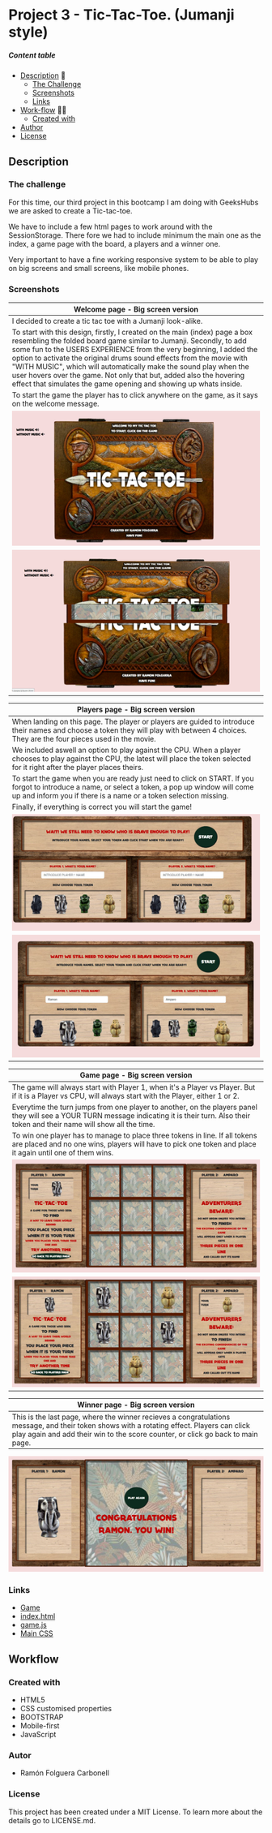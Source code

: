 # Project 3 - Tic-Tac-Toe. (Jumanji style)


##### Content table

- [Description](#description) :speech_balloon:
  - [The Challenge](#the-challenge)
  - [Screenshots](#screenshots)
  - [Links](#links)
- [Work-flow](#work-flow) :man_technologist:
  - [Created with](#created-with)
- [Author](#author)
- [License](#license)




## Description

### The challenge

For this time, our third project in this bootcamp I am doing with GeeksHubs we are asked to create a Tic-tac-toe.

We have to include a few html pages to work around with the SessionStorage. There fore we had to include minimum the main one as the index, a game page with the board, a players and a winner one.

Very important to have a fine working responsive system to be able to play on big screens and small screens, like mobile phones.

### Screenshots

|Welcome page - Big screen version|
|-|
|I decided to create a tic tac toe with a Jumanji look-alike.| 
To start with this design, firstly, I created on the main (index) page a box resembling the folded board game similar to Jumanji. Secondly, to add some fun to the USERS EXPERIENCE from the very beginning, I added the option to activate the original drums sound effects from the movie with "WITH MUSIC", which will automatically make the sound play when the user hovers over the game. Not only that but, added also the hovering effect that simulates the game opening and showing up whats inside.|
|To start the game the player has to click anywhere on the game, as it says on the welcome message.|
|![image](./img/screenshot1.JPG)|
|![image](./img/screenshot2.JPG)|


|Players page - Big screen version|
|-|
|When landing on this page. The player or players are guided to introduce their names and choose a token they will play with between 4 choices. They are the four pieces used in the movie. 
|We included aswell an option to play against the CPU. When a player chooses to play against the CPU, the latest will place the token selected for it right after the player places theirs. 
To start the game when you are ready just need to click on START. If you forgot to introduce a name, or select a token, a pop up window will come up and inform you if there is a name or a token selection missing.|
|Finally, if everything is correct you will start the game!|
|![image](./img/screenshot4.JPG)|
|![image](./img/screenshot5.JPG)|

|Game page - Big screen version|
|-|
|The game will always start with Player 1, when it's a Player vs Player. But if it is a Player vs CPU, will always start with the Player, either 1 or 2.|
|Everytime the turn jumps from one player to another, on the players panel they will see a YOUR TURN message indicating it is their turn. Also their token and their name will show all the time.|
|To win one player has to manage to place three tokens in line. If all tokens are placed and no one wins, players will have to pick one token and place it again until one of them wins.|
|![image](./img/screenshot6.JPG)|
|![image](./img/screenshot7.JPG)|

|Winner page - Big screen version|
|-|
|This is the last page, where the winner recieves a congratulations message, and their token shows with a rotating effect. Players can click play again and add their win to the score counter, or click go back to main page.|
![image](./img/screenshot8.JPG)



### Links

- [Game](https://ramonfolguera.github.io/rfc-geekshubs-fsd-val-proyecto3-12022023/)
- [index.html](https://github.com/RamonFolguera/rfc-geekshubs-fsd-val-proyecto3-12022023/blob/master/index.html)
- [game.js](https://github.com/RamonFolguera/rfc-geekshubs-fsd-val-proyecto3-12022023/blob/master/js/game.js)
- [Main CSS](https://github.com/RamonFolguera/rfc-geekshubs-fsd-val-proyecto3-12022023/blob/master/css/game.css)


## Workflow

### Created with

- HTML5
- CSS customised properties
- BOOTSTRAP 
- Mobile-first 
- JavaScript 

### Autor

- Ramón Folguera Carbonell

### License

This project has been created under a MIT License. To learn more about the details go to LICENSE.md.




